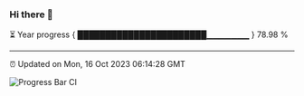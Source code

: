### Hi there 👋

⏳ Year progress { ███████████████████████▁▁▁▁▁▁▁ } 78.98 %

---

⏰ Updated on Mon, 16 Oct 2023 06:14:28 GMT

![Progress Bar CI](https://github.com/liununu/liununu/workflows/Progress%20Bar%20CI/badge.svg)
